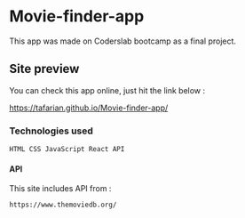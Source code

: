 
# Movie-finder-app

This app was made on Coderslab bootcamp as a final project.

## Site preview

You can check this app online, just hit the link below : 

https://tafarian.github.io/Movie-finder-app/

### Technologies used

```
HTML CSS JavaScript React API
```
#### API 

This site includes API from :

```
https://www.themoviedb.org/

```
